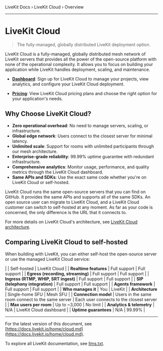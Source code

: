 LiveKit Docs › LiveKit Cloud › Overview

---

# LiveKit Cloud

> The fully-managed, globally distributed LiveKit deployment option.

LiveKit Cloud is a fully-managed, globally distributed mesh network of LiveKit servers that provides all the power of the open-source platform with none of the operational complexity. It allows you to focus on building your application while LiveKit handles deployment, scaling, and maintenance.

- **[Dashboard](https://cloud.livekit.io)**: Sign up for LiveKit Cloud to manage your projects, view analytics, and configure your LiveKit Cloud deployment.

- **[Pricing](https://livekit.io/pricing)**: View LiveKit Cloud pricing plans and choose the right option for your application's needs.

## Why Choose LiveKit Cloud?

- **Zero operational overhead**: No need to manage servers, scaling, or infrastructure.
- **Global edge network**: Users connect to the closest server for minimal latency.
- **Unlimited scale**: Support for rooms with unlimited participants through our mesh architecture.
- **Enterprise-grade reliability**: 99.99% uptime guarantee with redundant infrastructure.
- **Comprehensive analytics**: Monitor usage, performance, and quality metrics through the LiveKit Cloud dashboard.
- **Same APIs and SDKs**: Use the exact same code whether you're on LiveKit Cloud or self-hosted.

LiveKit Cloud runs the same open-source servers that you can find on GitHub. It provides the same APIs and supports all of the same SDKs. An open source user can migrate to LiveKit Cloud, and a LiveKit Cloud customer can switch to self-hosted at any moment. As far as your code is concerned, the only difference is the URL that it connects to.

For more details on LiveKit Cloud's architecture, see [LiveKit Cloud architecture](https://docs.livekit.io/home/cloud/architecture.md).

## Comparing LiveKit Cloud to self-hosted

When building with LiveKit, you can either self-host the open-source server or use the managed LiveKit Cloud service:

|  | Self-hosted | LiveKit Cloud |
| **Realtime features** | Full support | Full support |
| **Egress (recording, streaming)** | Full support | Full support |
| **Ingress (RTMP, WHIP, SRT ingest)** | Full support | Full support |
| **SIP (telephony integration)** | Full support | Full support |
| **Agents framework** | Full support | Full support |
| **Who manages it** | You | LiveKit |
| **Architecture** | Single-home SFU | Mesh SFU |
| **Connection model** | Users in the same room connect to the same server | Each user connects to the closest server |
| **Max users per room** | Up to ~3,000 | No limit |
| **Analytics & telemetry** | N/A | LiveKit Cloud dashboard |
| **Uptime guarantees** | N/A | 99.99% |

---


For the latest version of this document, see [https://docs.livekit.io/home/cloud.md](https://docs.livekit.io/home/cloud.md).

To explore all LiveKit documentation, see [llms.txt](https://docs.livekit.io/llms.txt).